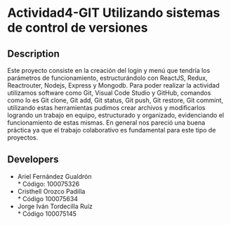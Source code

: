 # Actividad4-GIT Utilizando sistemas de control de versiones

## Description
<p>
  Este proyecto consiste en la creación del login y menú que tendría los parámetros de funcionamiento, estructurándolo con ReactJS, Redux, Reactrouter, Nodejs, Express y Mongodb. Para poder realizar la actividad utilizamos software como Git, Visual Code Studio y GitHub, comandos como lo es Git clone, Git add, Git status, Git push, Git restore, Git commint, utilizando estas herramientas pudimos crear archivos y modificarlos logrando un trabajo en equipo, estructurado y organizado, evidenciando el funcionamiento de estas mismas. 
En general nos pareció una buena práctica ya que el trabajo colaborativo es fundamental para este tipo de proyectos.
 </p> 

## Developers

<ul>
    <li>Ariel Fernández Gualdrón
    </br>
       * Código: 100075326
    </li>
    <li>Cristhell Orozco Padilla
        </br>
       *  Código 100075634
    </li>
    <li>Jorge Iván Tordecilla Ruíz
      </br>
       *  Código 100075145
    </li>
</ul>
